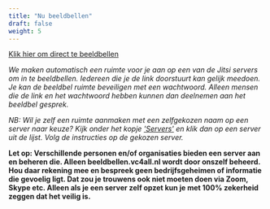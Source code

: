 ```yaml
---
title: "Nu beeldbellen"
draft: false
weight: 5
---
```


<a href="https://beeldbellen.vc4all.nl" class="btn-start-call" title="Start nu een beeldbel gesprek">Klik hier om direct te beeldbellen</a>

*We maken automatisch een ruimte voor je aan op een van de Jitsi servers om in te beeldbellen. Iedereen die je de link doorstuurt kan gelijk meedoen.
Je kan de beeldbel ruimte beveiligen met een wachtwoord. Alleen mensen die de link en het wachtwoord hebben kunnen dan deelnemen aan het beeldbel gesprek.*

*NB: Wil je zelf een ruimte aanmaken met een zelfgekozen naam op een server naar keuze? Kijk onder het kopje ['Servers'](#servers) en klik dan op een server uit de lijst. 
Volg de instructies op de gekozen server.*

__Let op: 
Verschillende personen en/of organisaties bieden een server aan en beheren die. Alleen beeldbellen.vc4all.nl wordt door onszelf beheerd. 
Hou daar rekening mee en bespreek geen bedrijfsgeheimen of informatie die gevoelig ligt. Dat zou je trouwens ook niet moeten doen via Zoom, Skype etc.
Alleen als je een server zelf opzet kun je met 100% zekerheid zeggen dat het veilig is.__ 
